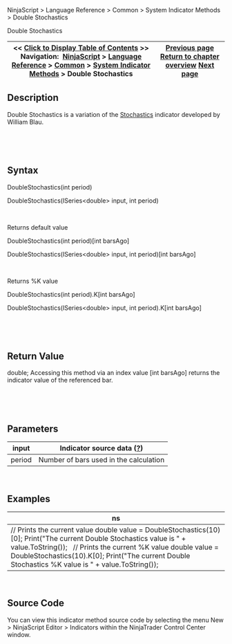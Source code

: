 ﻿


NinjaScript \> Language Reference \> Common \> System Indicator Methods \> Double Stochastics






















Double Stochastics







| \<\< [Click to Display Table of Contents](double_stochastics.md) \>\> **Navigation:**     [NinjaScript](ninjascript-1.md) \> [Language Reference](language_reference_wip-1.md) \> [Common](common-1.md) \> [System Indicator Methods](indicators-1.md) \> Double Stochastics | [Previous page](donchian_channel-1.md) [Return to chapter overview](indicators-1.md) [Next page](dynamic_momentum_index_dmindex-1.md) |
| --- | --- |











## Description


Double Stochastics is a variation of the [Stochastics](stochastics-1.md) indicator developed by William Blau.


 


 


## Syntax


DoubleStochastics(int period)  

DoubleStochastics(ISeries\<double\> input, int period)


 


Returns default value  

DoubleStochastics(int period)\[int barsAgo]  

DoubleStochastics(ISeries\<double\> input, int period)\[int barsAgo]


 


Returns %K value  

DoubleStochastics(int period).K\[int barsAgo]  

DoubleStochastics(ISeries\<double\> input, int period).K\[int barsAgo]


 


 


## Return Value


double; Accessing this method via an index value \[int barsAgo] returns the indicator value of the referenced bar.


 


 


## Parameters




| input | Indicator source data ([?](valid_input_data_for_indicator-1.md)) |
| --- | --- |
| period | Number of bars used in the calculation |



 


## 


## Examples




| ns |
| --- |
| // Prints the current value double value \= DoubleStochastics(10)\[0]; Print("The current Double Stochastics value is " \+ value.ToString());   // Prints the current %K value double value \= DoubleStochastics(10).K\[0]; Print("The current Double Stochastics %K value is " \+ value.ToString()); |



 


## Source Code


You can view this indicator method source code by selecting the menu New \> NinjaScript Editor \> Indicators within the NinjaTrader Control Center window.








